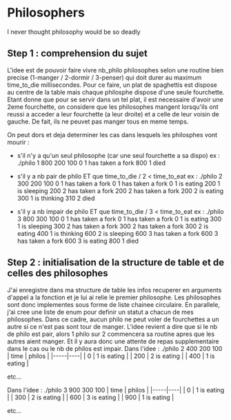 # Philosophers
I never thought philosophy would be so deadly

## Step 1 : comprehension du sujet

L'idee est de pouvoir faire vivre nb_philo philosophes selon une routine bien precise (1-manger / 2-dormir / 3-penser) qui doit durer au maximum time_to_die millisecondes. 
Pour ce faire, un plat de spaghettis est dispose au centre de la table mais chaque philosphe dispose d'une seule fourchette. Etant donne que pour se servir dans un tel plat, il est necessaire d'avoir une 2eme fourchette, on considere que les philosophes mangent lorsqu'ils ont reussi a acceder a leur fourchette (a leur droite) et a celle de leur voisin de gauche. 
De fait, ils ne peuvet pas manger tous en meme temps. 

On peut dors et deja determiner les cas dans lesquels les philosphes vont mourir :

- s'il n'y a qu'un seul philosophe (car une seul fourchette a sa dispo)
ex : ./philo 1 800 200 100
0 1 has taken a fork
800 1 died

- s'il y a nb pair de philo ET que time_to_die / 2 < time_to_eat
ex : ./philo 2 300 200 100
0 1 has taken a fork
0 1 has taken a fork
0 1 is eating
200 1 is sleeping
200 2 has taken a fork
200 2 has taken a fork
200 2 is eating
300 1 is thinking
310 2 died

- s'il y a nb impair de philo ET que time_to_die / 3 < time_to_eat
ex : ./philo 3 800 300 100
0 1 has taken a fork
0 1 has taken a fork
0 1 is eating
300 1 is sleeping
300 2 has taken a fork
300 2 has taken a fork
300 2 is eating
400 1 is thinking
600 2 is sleeping
600 3 has taken a fork
600 3 has taken a fork
600 3 is eating
800 1 died

## Step 2 : initialisation de la structure de table et de celles des philosophes

J'ai enregistre dans ma structure de table les infos recuperer en arguments d'appel a la fonction et je lui ai relie le premier philosophe.
Les philosophes sont donc implementes sous forme de liste chainee circulaire.
En parallele, j'ai cree une liste de enum pour definir un statut a chacun de mes philosophes. Dans ce cadre, aucun philo ne peut voler de fourchettes a un autre si ce n'est pas sont tour de manger. L'idee revient a dire que si le nb de philo est pair, alors 1 philo sur 2 commencera sa routine apres que les autres aient manger. Et il y aura donc une attente de repas supplementaire dans le cas ou le nb de philos est impair.
Dans l'idee : ./philo 2 400 200 100
| time | philos |
|-----|----|
| 0 | 1 is eating |
| 200 | 2 is eating |
| 400 | 1 is eating |

etc...

Dans l'idee : ./philo 3 900 300 100
| time | philos |
|-----|----|
| 0 | 1 is eating |
| 300 | 2 is eating |
| 600 | 3 is eating |
| 900 | 1 is eating |

etc...

